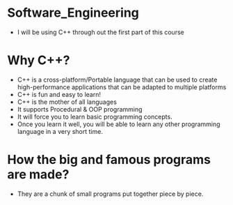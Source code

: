 # Software_Engineering
* I will be using C++ through out the first part of this course
  
# Why C++?
* C++ is a cross-platform/Portable language that can be used to create high-performance applications that can be adapted to multiple platforms
* C++ is fun and easy to learn!
* C++ is the mother of all languages
* It supports Procedural & OOP programming
* It will force you to learn basic programming concepts.
* Once you learn it well, you will be able to learn any other programming language in a very short time.
  
# How the big and famous programs are made?
* They are a chunk of small programs put together piece by piece.
